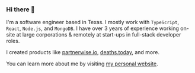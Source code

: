 ### Hi there 👋

I'm a software engineer based in Texas. I mostly work with `TypeScript`, `React`, `Node.js`, and `MongoDB`. I have over 3 years of experience working on-site at large corporations & remotely at start-ups in full-stack developer roles. 

I created products like [partnerwise.io](https://partnerwise.io), [deaths.today](https://deaths.today), and more. 

You can learn more about me by visiting [my personal website](https://nico.ventures).

